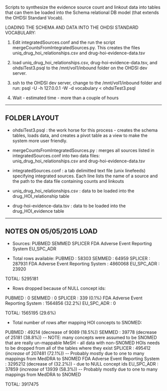 Scripts to synthesize the evidence source count and linkout data into
tables that can them be loaded into the Schema relational DB model
(that extends the OHDSI Standard Vocab). 

LOADING THE SCHEMA AND DATA INTO THE OHDSI STANDARD VOCABULARY: 

1) Edit integratedSources.conf and the run the script
   mergeCountsFromIntegratedSources.py. This creates the files
   uniq_drug_hoi_relationships.csv and drug-hoi-evidence-data.tsv

2) load uniq_drug_hoi_relationships.csv, drug-hoi-evidence-data.tsv,
   and ohdsiTest3.psql to the /mnt/vol1/inbound folder on the OHDSI
   dev server.

3) ssh to the OHDSI dev server, change to the /mnt/vol1/inbound folder
   and run:
   psql -U <user name> -h 127.0.0.1 -W -d vocabulary < ohdsiTest3.psql

4) Wait - estimated time - more than a couple of hours


------------------------------------------------------------------------
FOLDER LAYOUT
------------------------------------------------------------------------

- ohdsiTest3.psql : the work horse for this process - creates the
                    schema tables, loads data, and creates a pivot
                    table as a view to make the system more user
                    friendly. 

- mergeCountsFromIntegratedSources.py : merges all sources listed in
    				      	integratedSources.conf into
    				      	two data
    				      	files: uniq_drug_hoi_relationships.csv
    				      	and drug-hoi-evidence-data.tsv

- integratedSources.conf : a tab delimitted text file (unix linefeeds)
  			   specifying integrated sources. Each line
  			   lists the name of a source and the path to
  			   the data file containing counts and
  			   linkouts

- uniq_drug_hoi_relationships.csv : data to be loaded into the
  				    drug_HOI_relationship table

- drug-hoi-evidence-data.tsv : data to be loaded into the
    			       drug_HOI_evidence table

---------------------------------------------------------------
NOTES ON 05/05/2015 LOAD
---------------------------------------------------------------

* Sources: 
PUBMED
SEMMED
SPLICER
FDA Adverse Event Reporting System
EU_SPC_ADR


* Total rows available:
PUBMED : 58303
SEMMED : 64959
SPLICER : 287931
FDA Adverse Event Reporting System : 4860068
EU_SPC_ADR : 23920

TOTAL: 5295181

* Rows dropped because of NULL concept ids: 

PUBMED : 0
SEMMED : 0
SPLICER : 339 (0.1%)
FDA Adverse Event Reporting System : 1564856 (32.2%)
EU_SPC_ADR : 0

TOTAL: 1565195  (29.6%)

* Total number of rows after mapping HOI concepts to SNOMED: 

PUBMED : 49214  (decrease of 9089 (18.5%))
SEMMED : 39778 (decrease of 25181 (38.8%)) -- NOTE: many concepts were assumed to be SNOMED that are really un-mappable MeSH - all data with non-SNOMED HOIs needs to be dropped from all of the tables where they exist
SPLICER : 495412 (*increase* of 207481  (72.1%)) -- Probably mostly due to one to many mappings from MedDRA to SNOMED
FDA Adverse Event Reporting System : 3295212  (decrease of  (32.2%)) - due to NULL concept ids
EU_SPC_ADR : 37859 (*increase* of 13939 (58.3%)) -- Probably mostly due to one to many mappings from MedDRA to SNOMED

TOTAL: 3917475